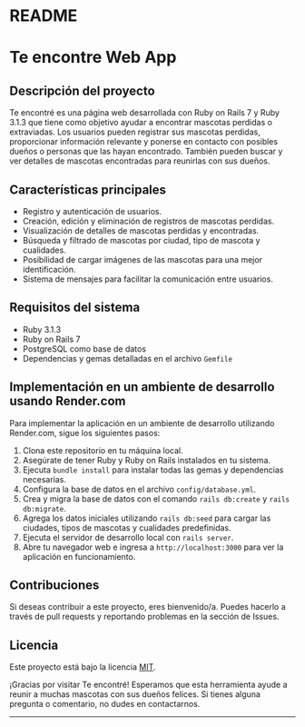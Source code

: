 # README

# Te encontre Web App



## Descripción del proyecto

Te encontré es una página web desarrollada con Ruby on Rails 7 y Ruby 3.1.3 que tiene como objetivo ayudar a encontrar mascotas perdidas o extraviadas. Los usuarios pueden registrar sus mascotas perdidas, proporcionar información relevante y ponerse en contacto con posibles dueños o personas que las hayan encontrado. También pueden buscar y ver detalles de mascotas encontradas para reunirlas con sus dueños.

## Características principales

- Registro y autenticación de usuarios.
- Creación, edición y eliminación de registros de mascotas perdidas.
- Visualización de detalles de mascotas perdidas y encontradas.
- Búsqueda y filtrado de mascotas por ciudad, tipo de mascota y cualidades.
- Posibilidad de cargar imágenes de las mascotas para una mejor identificación.
- Sistema de mensajes para facilitar la comunicación entre usuarios.

## Requisitos del sistema

- Ruby 3.1.3
- Ruby on Rails 7
- PostgreSQL como base de datos
- Dependencias y gemas detalladas en el archivo `Gemfile`

## Implementación en un ambiente de desarrollo usando Render.com

Para implementar la aplicación en un ambiente de desarrollo utilizando Render.com, sigue los siguientes pasos:

1. Clona este repositorio en tu máquina local.
2. Asegúrate de tener Ruby y Ruby on Rails instalados en tu sistema.
3. Ejecuta `bundle install` para instalar todas las gemas y dependencias necesarias.
4. Configura la base de datos en el archivo `config/database.yml`.
5. Crea y migra la base de datos con el comando `rails db:create` y `rails db:migrate`.
6. Agrega los datos iniciales utilizando `rails db:seed` para cargar las ciudades, tipos de mascotas y cualidades predefinidas.
7. Ejecuta el servidor de desarrollo local con `rails server`.
8. Abre tu navegador web e ingresa a `http://localhost:3000` para ver la aplicación en funcionamiento.

## Contribuciones

Si deseas contribuir a este proyecto, eres bienvenido/a. Puedes hacerlo a través de pull requests y reportando problemas en la sección de Issues.

## Licencia

Este proyecto está bajo la licencia [MIT](link_to_license).

¡Gracias por visitar Te encontré! Esperamos que esta herramienta ayude a reunir a muchas mascotas con sus dueños felices. Si tienes alguna pregunta o comentario, no dudes en contactarnos.

---
